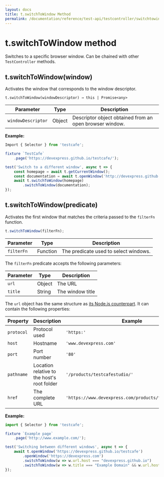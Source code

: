 ```yaml
---
layout: docs
title: t.switchToWindow Method
permalink: /documentation/reference/test-api/testcontroller/switchtowindow.html
---
```


# t.switchToWindow method

Switches to a specific browser window. Can be chained with other `TestController` methods.

## t.switchToWindow(window)

Activates the window that corresponds to the window descriptor.

```text
t.switchToWindow(windowDescriptor) → this | Promise<any>
```

Parameter | Type     | Description
-------------------------------- | -------- | --------------
`windowDescriptor` | Object | Descriptor object obtained from an open browser window.

**Example:**

```js
Import { Selector } from 'testcafe';

fixture `TestCafe`
    .page('https://devexpress.github.io/testcafe/');

test('Switch to a different window', async t => {
    const homepage = await t.getCurrentWindow();
    const documentation = await t.openWindow('http://devexpress.github.io/testcafe/documentation');
    await t.switchToWindow(homepage)
        .switchToWindow(documentation);
});
```

## t.switchToWindow(predicate)

Activates the first window that matches the criteria passed to the `filterFn` function.

```js
t.switchToWindow(filterFn);
```

Parameter | Type     | Description
-------------------------------- | -------- | --------------
`filterFn` | Function | The predicate used to select windows.

The `filterFn` predicate accepts the following parameters:

Parameter | Type | Description
------ | ----- | -----
`url`  | Object |The URL
`title` | String | The window title

The `url` object has the same structure as [its Node.js counterpart](https://nodejs.org/api/url.html). It can contain the following properties:

Property | Description | Example
------ | ----- | -----
`protocol`  | Protocol used | `'https:'`
`host`  | Hostname | `'www.devexpress.com'`
`port`  | Port number | `'80'`
`pathname` | Location relative to the host's root folder | `'/products/testcafestudio/'`
`href`|  The complete URL | `'https://www.devexpress.com/products/testcafestudio/'`

**Example:**

```js
import { Selector } from 'testcafe';

fixture `Example page`
    .page('http://www.example.com/');

test('Switching between different windows', async t => {
    await t.openWindow('https://devexpress.github.io/testcafe')
        .openWindow('https://devexpress.com')
        .switchToWindow(w => w.url.host === "devexpress.github.io")
        .switchToWindow(w => w.title === "Example Domain" && w.url.host === "www.example.com");
});
```
